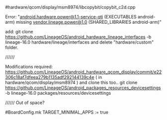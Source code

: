 #hardware/qcom/display/msm8974/libcopybit/copybit_c2d.cpp

Error: "android.hardware.power@1.1-service-qti (EXECUTABLES android-arm) missing vendor.lineage.power@1.0 (SHARED_LIBRARIES android-arm)"

add: git clone https://github.com/LineageOS/android_hardware_lineage_interfaces -b lineage-16.0 hardware/lineage/interfaces and delete "hardware/custom" folder.

//////

Modifications required:
https://github.com/LineageOS/android_hardware_qcom_display/commit/e22306c18af7dfeea279b1135adf292144139c4e  ( in hardware/qcom/display/msm8974 )
and clone this too..
git clone https://github.com/LineageOS/android_packages_resources_devicesettings -b lineage-16.0 packages/resources/devicesettings

//////
Out of space?

#BoardConfig.mk
TARGET_MINIMAL_APPS := true
